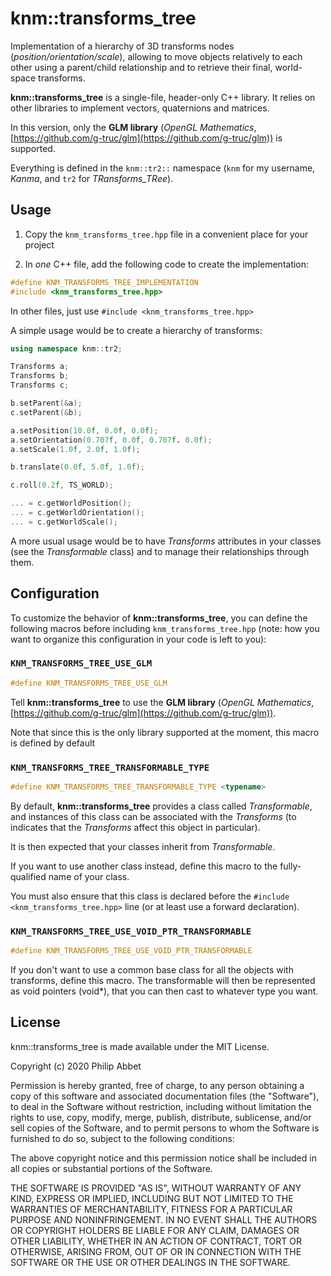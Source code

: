 # knm::transforms_tree

Implementation of a hierarchy of 3D transforms nodes (*position/orientation/scale*),
allowing to move objects relatively to each other using a parent/child relationship
and to retrieve their final, world-space transforms.

**knm::transforms_tree** is a single-file, header-only C++ library. It relies on other
libraries to implement vectors, quaternions and matrices.

In this version, only the **GLM library** (*OpenGL Mathematics*,
[https://github.com/g-truc/glm](https://github.com/g-truc/glm)) is supported.

Everything is defined in the `knm::tr2::` namespace (`knm` for my username, *Kanma*,
and `tr2` for *TRansforms_TRee*).


## Usage

1. Copy the `knm_transforms_tree.hpp` file in a convenient place for your project

2. In *one* C++ file, add the following code to create the implementation:

```cpp
#define KNM_TRANSFORMS_TREE_IMPLEMENTATION
#include <knm_transforms_tree.hpp>
```

In other files, just use `#include <knm_transforms_tree.hpp>`


A simple usage would be to create a hierarchy of transforms:

```cpp
using namespace knm::tr2;

Transforms a;
Transforms b;
Transforms c;

b.setParent(&a);
c.setParent(&b);

a.setPosition(10.0f, 0.0f, 0.0f);
a.setOrientation(0.707f, 0.0f, 0.707f. 0.0f);
a.setScale(1.0f, 2.0f, 1.0f);

b.translate(0.0f, 5.0f, 1.0f);

c.roll(0.2f, TS_WORLD);

... = c.getWorldPosition();
... = c.getWorldOrientation();
... = c.getWorldScale();
```


A more usual usage would be to have *Transforms* attributes in your classes (see
the *Transformable* class) and to manage their relationships through them.


## Configuration

To customize the behavior of **knm::transforms_tree**, you can define the following
macros before including `knm_transforms_tree.hpp` (note: how you want to organize
this configuration in your code is left to you):

### `KNM_TRANSFORMS_TREE_USE_GLM`

```cpp
#define KNM_TRANSFORMS_TREE_USE_GLM
```

Tell **knm::transforms_tree** to use the **GLM library** (*OpenGL Mathematics*,
[https://github.com/g-truc/glm](https://github.com/g-truc/glm)).

Note that since this is the only library supported at the moment, this
macro is defined by default


### `KNM_TRANSFORMS_TREE_TRANSFORMABLE_TYPE`

```cpp
#define KNM_TRANSFORMS_TREE_TRANSFORMABLE_TYPE <typename>
```

By default, **knm::transforms_tree** provides a class called *Transformable*,
and instances of this class can be associated with the *Transforms* (to
indicates that the *Transforms* affect this object in particular).

It is then expected that your classes inherit from *Transformable*.

If you want to use another class instead, define this macro to the
fully-qualified name of your class.

You must also ensure that this class is declared before the
`#include <knm_transforms_tree.hpp>` line (or at least use a forward
declaration).


### `KNM_TRANSFORMS_TREE_USE_VOID_PTR_TRANSFORMABLE`

```cpp
#define KNM_TRANSFORMS_TREE_USE_VOID_PTR_TRANSFORMABLE
```

If you don't want to use a common base class for all the objects with
transforms, define this macro. The transformable will then be
represented as void pointers (void*), that you can then cast to
whatever type you want.


## License

knm::transforms_tree is made available under the MIT License.

Copyright (c) 2020 Philip Abbet

Permission is hereby granted, free of charge, to any person obtaining a copy
of this software and associated documentation files (the "Software"), to deal
in the Software without restriction, including without limitation the rights
to use, copy, modify, merge, publish, distribute, sublicense, and/or sell
copies of the Software, and to permit persons to whom the Software is
furnished to do so, subject to the following conditions:

The above copyright notice and this permission notice shall be included in
all copies or substantial portions of the Software.

THE SOFTWARE IS PROVIDED "AS IS", WITHOUT WARRANTY OF ANY KIND, EXPRESS OR
IMPLIED, INCLUDING BUT NOT LIMITED TO THE WARRANTIES OF MERCHANTABILITY,
FITNESS FOR A PARTICULAR PURPOSE AND NONINFRINGEMENT. IN NO EVENT SHALL THE
AUTHORS OR COPYRIGHT HOLDERS BE LIABLE FOR ANY CLAIM, DAMAGES OR OTHER
LIABILITY, WHETHER IN AN ACTION OF CONTRACT, TORT OR OTHERWISE, ARISING FROM,
OUT OF OR IN CONNECTION WITH THE SOFTWARE OR THE USE OR OTHER DEALINGS IN
THE SOFTWARE.
